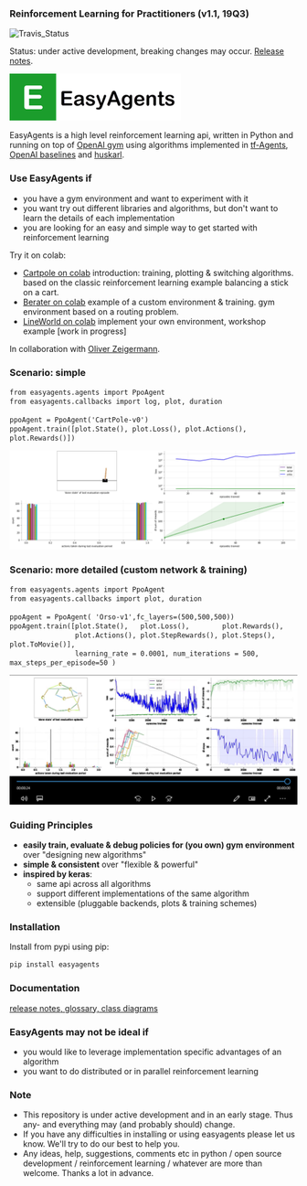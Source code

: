 ### Reinforcement Learning for Practitioners (v1.1, 19Q3)
![Travis_Status](https://travis-ci.com/christianhidber/easyagents.svg?branch=master)

Status: under active development, breaking changes may occur. [Release notes](documentation/README.md).

![EasyAgents logo](images/EazyAgentsIcon.png)

EasyAgents is a high level reinforcement learning api, written in Python and running on top of
[OpenAI gym](https://github.com/openai/gym) using algorithms implemented in 
[tf-Agents](https://github.com/tensorflow/agents), [OpenAI baselines](https://github.com/openai/baselines)
and [huskarl](https://github.com/danaugrs/huskarl).

### Use EasyAgents if
* you have a gym environment and want to experiment with it
* you want try out different libraries and algorithms, but don't want to learn
  the details of each implementation
* you are looking for an easy and simple way to get started with reinforcement learning  

Try it on colab:
* [Cartpole on colab](https://colab.research.google.com/github/christianhidber/easyagents/blob/master/jupyter_notebooks/easyagents_cartpole.ipynb)
  introduction: training, plotting & switching algorithms. based on the classic reinforcement learning example 
   balancing a stick on a cart.
* [Berater on colab](https://colab.research.google.com/github/christianhidber/easyagents/blob/master/jupyter_notebooks/easyagents_berater.ipynb)
  example of a custom environment & training. gym environment based on a routing problem.
* [LineWorld on colab](https://colab.research.google.com/github/christianhidber/easyagents/blob/master/jupyter_notebooks/easyagents_line.ipynb)
  implement your own environment, workshop example [work in progress]

In collaboration with [Oliver Zeigermann](http://zeigermann.eu/). 

### Scenario: simple
````
from easyagents.agents import PpoAgent
from easyagents.callbacks import log, plot, duration

ppoAgent = PpoAgent('CartPole-v0')
ppoAgent.train([plot.State(), plot.Loss(), plot.Actions(), plot.Rewards()])
````
![Scenario_Simple](images/Scenario_simple.png)

### Scenario: more detailed (custom network & training)
````
from easyagents.agents import PpoAgent
from easyagents.callbacks import plot, duration

ppoAgent = PpoAgent( 'Orso-v1',fc_layers=(500,500,500))
ppoAgent.train([plot.State(),   plot.Loss(),        plot.Rewards(), 
                plot.Actions(), plot.StepRewards(), plot.Steps(), plot.ToMovie()], 
                learning_rate = 0.0001, num_iterations = 500,     max_steps_per_episode=50 )
````

[![Scenario_Detailed](images/Scenario_detailed.png)](https://raw.githubusercontent.com/christianhidber/easyagents/master-v1/images/Scenario_detailed.mp4)


### Guiding Principles
* **easily train, evaluate & debug policies for (you own) gym environment** over "designing new algorithms"
* **simple & consistent** over "flexible & powerful"
* **inspired by keras**: 
    * same api across all algorithms
    * support different implementations of the same algorithm 
    * extensible (pluggable backends, plots & training schemes)   

### Installation
Install from pypi using pip:

```python
pip install easyagents
```

### Documentation
[release notes, glossary, class diagrams](documentation/README.md)

### EasyAgents may not be ideal if

* you would like to leverage implementation specific advantages of an algorithm
* you want to do distributed or in parallel reinforcement learning

### Note

* This repository is under active development and in an early stage. 
  Thus any- and everything may (and probably should) change.
* If you have any difficulties in installing or using easyagents please let us know. 
  We'll try to do our best to help you.
* Any ideas, help, suggestions, comments etc in python / open source development / reinforcement learning / whatever
  are more than welcome. Thanks a lot in advance.
